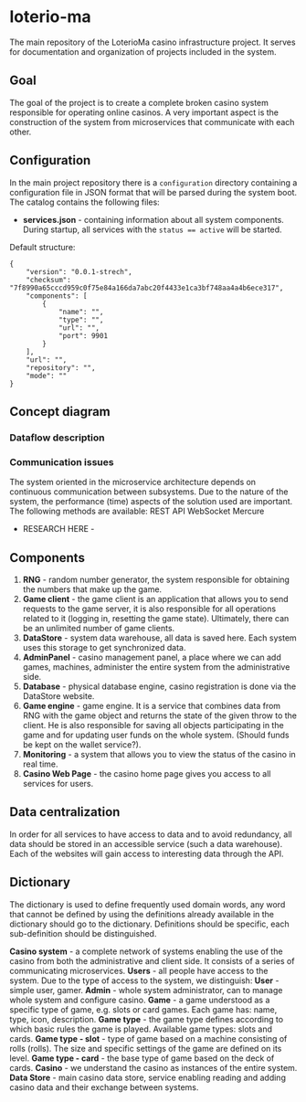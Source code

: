 # loterio-ma
The main repository of the LoterioMa casino infrastructure project. It serves for documentation and organization of projects included in the system.

## Goal
The goal of the project is to create a complete broken casino system responsible for operating online casinos. A very important aspect is the construction of the system from microservices that communicate with each other.

## Configuration

In the main project repository there is a `configuration` directory containing a configuration file in JSON format that will be parsed during the system boot.
The catalog contains the following files:
- **services.json** - containing information about all system components. During startup, all services with the `status == active` will be started.

Default structure:
```
{
    "version": "0.0.1-strech",
    "checksum": "7f8990a65cccd959c0f75e84a166da7abc20f4433e1ca3bf748aa4a4b6ece317",
    "components": [
        {
            "name": "",
            "type": "",
            "url": "",
            "port": 9901
        }
    ],
    "url": "",
    "repository": "",
    "mode": ""
}
```

## Concept diagram

### Dataflow description

### Communication issues

The system oriented in the microservice architecture depends on continuous communication between subsystems. Due to the nature of the system, the performance (time) aspects of the solution used are important.
The following methods are available:
REST API
WebSocket
Mercure

- RESEARCH HERE -

## Components
1. **RNG** - random number generator, the system responsible for obtaining the numbers that make up the game.
2. **Game client** - the game client is an application that allows you to send requests to the game server, it is also responsible for all operations related to it (logging in, resetting the game state). Ultimately, there can be an unlimited number of game clients.
3. **DataStore** - system data warehouse, all data is saved here. Each system uses this storage to get synchronized data.
4. **AdminPanel** - casino management panel, a place where we can add games, machines, administer the entire system from the administrative side.
5. **Database** - physical database engine, casino registration is done via the DataStore website.
6. **Game engine** - game engine. It is a service that combines data from RNG with the game object and returns the state of the given throw to the client. He is also responsible for saving all objects participating in the game and for updating user funds on the whole system. (Should funds be kept on the wallet service?).
7. **Monitoring** - a system that allows you to view the status of the casino in real time.
8. **Casino Web Page** - the casino home page gives you access to all services for users.

## Data centralization

In order for all services to have access to data and to avoid redundancy, all data should be stored in an accessible service (such a data warehouse). Each of the websites will gain access to interesting data through the API.

## Dictionary

The dictionary is used to define frequently used domain words, any word that cannot be defined by using the definitions already available in the dictionary should go to the dictionary. Definitions should be specific, each sub-definition should be distinguished.

**Casino system** - a complete network of systems enabling the use of the casino from both the administrative and client side. It consists of a series of communicating microservices.
**Users** - all people have access to the system. Due to the type of access to the system, we distinguish:
**User** - simple user, gamer.
**Admin** - whole system administrator, can to manage whole system and configure casino.
**Game** - a game understood as a specific type of game, e.g. slots or card games. Each game has: name, type, icon, description.
**Game type** - the game type defines according to which basic rules the game is played. Available game types: slots and cards. 
**Game type - slot** - type of game based on a machine consisting of rolls (rolls). The size and specific settings of the game are defined on its level.
**Game type - card** - the base type of game based on the deck of cards.
**Casino** - we understand the casino as instances of the entire system.
**Data Store** - main casino data store, service enabling reading and adding casino data and their exchange between systems.
